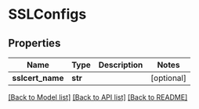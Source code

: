 # SSLConfigs

## Properties
Name | Type | Description | Notes
------------ | ------------- | ------------- | -------------
**sslcert_name** | **str** |  | [optional] 

[[Back to Model list]](../README.md#documentation-for-models) [[Back to API list]](../README.md#documentation-for-api-endpoints) [[Back to README]](../README.md)



